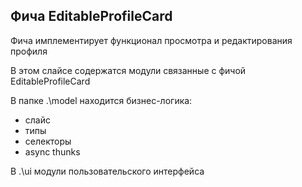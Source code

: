 ## Фича EditableProfileCard

Фича имплементирует функционал просмотра и редактирования профиля

В этом слайсе содержатся модули связанные с фичой EditableProfileCard

В папке .\model находится бизнес-логика:

- слайс
- типы
- селекторы
- async thunks

В .\ui модули пользовательского интерфейса
